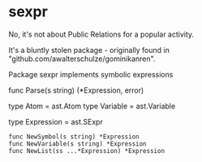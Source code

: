 # sexpr
No, it's not about Public Relations for a popular activity.

It's a bluntly stolen package - originally found in "github.com/awalterschulze/gominikanren".

Package sexpr implements symbolic expressions

func Parse(s string) (*Expression, error)

type Atom = ast.Atom
type Variable = ast.Variable

type Expression = ast.SExpr

    func NewSymbol(s string) *Expression
    func NewVariable(s string) *Expression
    func NewList(ss ...*Expression) *Expression
